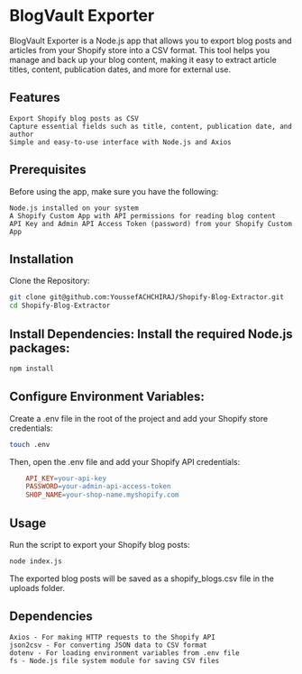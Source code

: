 # BlogVault Exporter

BlogVault Exporter is a Node.js app that allows you to export blog posts and articles from your Shopify store into a CSV format. This tool helps you manage and back up your blog content, making it easy to extract article titles, content, publication dates, and more for external use.

## Features

    Export Shopify blog posts as CSV
    Capture essential fields such as title, content, publication date, and author
    Simple and easy-to-use interface with Node.js and Axios

## Prerequisites

Before using the app, make sure you have the following:

    Node.js installed on your system
    A Shopify Custom App with API permissions for reading blog content
    API Key and Admin API Access Token (password) from your Shopify Custom App

## Installation
Clone the Repository:

```bash
git clone git@github.com:YoussefACHCHIRAJ/Shopify-Blog-Extractor.git
cd Shopify-Blog-Extractor
```

## Install Dependencies: Install the required Node.js packages:

```bash
npm install
```

## Configure Environment Variables: 
Create a .env file in the root of the project and add your Shopify store credentials:

```bash
touch .env
```

Then, open the .env file and add your Shopify API credentials:

```makefile
    API_KEY=your-api-key
    PASSWORD=your-admin-api-access-token
    SHOP_NAME=your-shop-name.myshopify.com
```

## Usage

Run the script to export your Shopify blog posts:

```bash
node index.js
```
The exported blog posts will be saved as a shopify_blogs.csv file in the uploads folder.

## Dependencies

    Axios - For making HTTP requests to the Shopify API
    json2csv - For converting JSON data to CSV format
    dotenv - For loading environment variables from .env file
    fs - Node.js file system module for saving CSV files